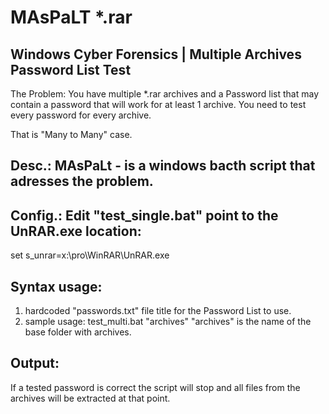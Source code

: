 # MAsPaLT *.rar
Windows Cyber Forensics | Multiple Archives Password List Test
-----------------------------------------------------------------------
The Problem: You have multiple *.rar archives and a Password list that
may contain a password that will work for at least 1 archive. You need to test
every password for every archive.

That is "Many to Many" case.

Desc.: MAsPaLt - is a windows bacth script that adresses the problem.
-----------------------------------------------------------------------

Config.: Edit "test_single.bat" point to the UnRAR.exe location:
-----------------------------------------------------------------------
set s_unrar=x:\pro\WinRAR\UnRAR.exe

Syntax usage:
-----------------------------------------------------------------------
1. hardcoded "passwords.txt" file title for the Password List to use.
2. sample usage:
test_multi.bat "archives" 
"archives" is the name of the base folder with archives.

Output:
-----------------------------------------------------------------------
If a tested password is correct the script will stop and all files
from the archives will be extracted at that point.

